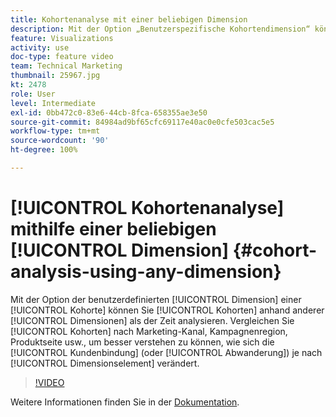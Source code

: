 ```yaml
---
title: Kohortenanalyse mit einer beliebigen Dimension
description: Mit der Option „Benutzerspezifische Kohortendimension“ können Sie Kohorten anhand anderer Dimensionen als der Zeit analysieren. Vergleichen Sie Kohorten nach Marketing-Kanal, Kampagnenregion, Produktseite usw., um besser verstehen zu können, wie sich die Kundenbindung (oder Abwanderung) je nach Dimensionselement ändert.
feature: Visualizations
activity: use
doc-type: feature video
team: Technical Marketing
thumbnail: 25967.jpg
kt: 2478
role: User
level: Intermediate
exl-id: 0bb472c0-83e6-44cb-8fca-658355ae3e50
source-git-commit: 84984ad9bf65cfc69117e40ac0e0cfe503cac5e5
workflow-type: tm+mt
source-wordcount: '90'
ht-degree: 100%

---
```


# [!UICONTROL Kohortenanalyse] mithilfe einer beliebigen [!UICONTROL Dimension] {#cohort-analysis-using-any-dimension}

Mit der Option der benutzerdefinierten [!UICONTROL Dimension] einer [!UICONTROL Kohorte] können Sie [!UICONTROL Kohorten] anhand anderer [!UICONTROL Dimensionen] als der Zeit analysieren. Vergleichen Sie [!UICONTROL Kohorten] nach Marketing-Kanal, Kampagnenregion, Produktseite usw., um besser verstehen zu können, wie sich die [!UICONTROL Kundenbindung] (oder [!UICONTROL Abwanderung]) je nach [!UICONTROL Dimensionselement] verändert.

>[!VIDEO](https://video.tv.adobe.com/v/3430176/?quality=12&learn=on&captions=ger)

Weitere Informationen finden Sie in der [Dokumentation](https://experienceleague.adobe.com/docs/analytics/analyze/analysis-workspace/visualizations/cohort-table/cohort-analysis.html?lang=de).
